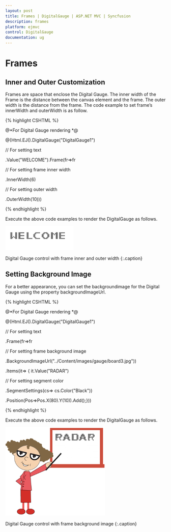 ```yaml
---
layout: post
title: Frames | DigitalGauge | ASP.NET MVC | Syncfusion
description: frames
platform: ejmvc
control: DigitalGauge
documentation: ug
---
```


# Frames

## Inner and Outer Customization

Frames are space that enclose the Digital Gauge. The inner width of the Frame is the distance between the canvas element and the frame. The outer width is the distance from the frame. The code example to set frame’s innerWidth and outerWidth is as follow.

{% highlight CSHTML %}

@*For Digital Gauge rendering *@

@(Html.EJ().DigitalGauge("DigitalGauge1")

// For setting text

.Value("WELCOME").Frame(fr=>fr

// For setting frame inner width

.InnerWidth(6)

// For setting outer width

.OuterWidth(10)))

{% endhighlight %}



Execute the above code examples to render the DigitalGauge as follows.

![](Frames_images/Frames_img1.png)

Digital Gauge control with frame inner and outer width
{:.caption}

## Setting Background Image

For a better appearance, you can set the backgroundimage for the Digital Gauge using the property backgroundImageUrl. 

{% highlight CSHTML %}

@*For Digital Gauge rendering *@

@(Html.EJ().DigitalGauge("DigitalGauge1")

// For setting text

.Frame(fr=>fr

// For setting frame background image

.BackgroundImageUrl("../Content/images/gauge/board3.jpg"))

.Items(it=> { it.Value("RADAR")

// For setting segment color

.SegmentSettings(cs=> cs.Color("Black"))

.Position(Pos=>Pos.X(80).Y(10)).Add();}))

{% endhighlight %}


Execute the above code examples to render the DigitalGauge as follows.


![](Frames_images/Frames_img2.png)

Digital Gauge control with frame background image
{:.caption}